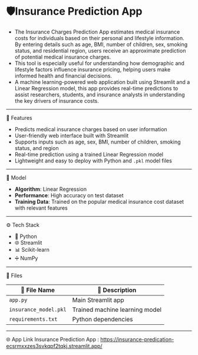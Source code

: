 # 🛡️Insurance Prediction App

- The Insurance Charges Prediction App estimates medical insurance costs for individuals based on their personal and lifestyle information. By entering details such as age, BMI, number of children, sex, smoking status, and residential region, users receive an approximate prediction of potential medical insurance charges.
- This tool is especially useful for understanding how demographic and lifestyle factors influence insurance pricing, helping users make informed health and financial decisions.
- A machine learning-powered web application built using Streamlit and a Linear Regression model, this app provides real-time predictions to assist researchers, students, and insurance analysts in understanding the key drivers of insurance costs.
  
---
🚀 Features

- Predicts medical insurance charges based on user information  
- User-friendly web interface built with Streamlit  
- Supports inputs such as age, sex, BMI, number of children, smoking status, and region  
- Real-time prediction using a trained Linear Regression model  
- Lightweight and easy to deploy with Python and `.pkl` model files  


-----
🧠 Model

- **Algorithm**: Linear Regression  
- **Performance**: High accuracy on test dataset  
- **Training Data**: Trained on the popular medical insurance cost dataset with relevant features  

---
⚙️ Tech Stack

- 🐍 Python  
- 🌐 Streamlit  
- 📊 Scikit-learn  
- ➗ NumPy  

-----

📁 Files

| 📄 File Name          | 📝 Description                 |
| --------------------- | ------------------------------ |
| `app.py`              | Main Streamlit app             |
| `insurance_model.pkl` | Trained machine learning model |
| `requirements.txt`    | Python dependencies            |


----
🌐 App Link
Insurance Prediction App : https://insurance-predication-ecsrmxxzes3svkqpf2tqkj.streamlit.app/

